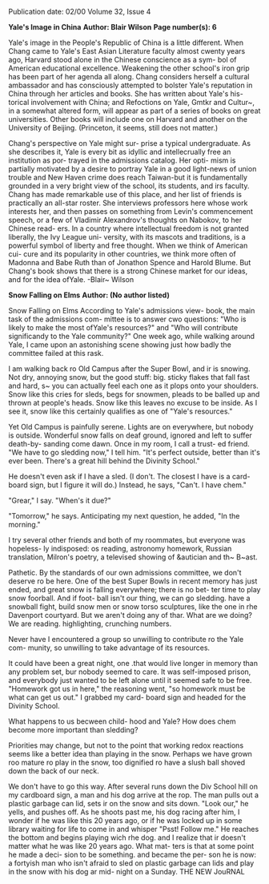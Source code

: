 Publication date: 02/00
Volume 32, Issue 4

**Yale's Image in China**
**Author: Blair Wilson**
**Page number(s): 6**

Yale's image in the People's Republic of 
China is a little different. When Chang 
came to Yale's East Asian Literature faculty 
almost cwenty years ago, Harvard stood 
alone in the Chinese conscience as a sym-
bol of American educational excellence. 
Weakening the other school's iron grip has 
been part of her agenda all along. Chang 
considers herself a cultural ambassador and 
has consciously attempted to bolster Yale's 
reputation in China through her articles 
and books. She has written about Yale's his-
torical involvement with China; and 
Refoctions on Yale, Gmtkr and Cultur~, in a 
somewhat altered form, will appear as part 
of a series of books on great universities. 
Other books will include one on Harvard 
and another on the University of Beijing. 
(Princeton, it seems, still does not matter.) 

Chang's perspective on Yale might sur-
prise a typical undergraduate. As she 
describes it, Yale is every bit as idyllic and 
intellecrually free an institution as por-
trayed in the admissions catalog. Her opti-
mism is partially motivated by a desire to 
portray Yale in a good light-news of 
union trouble and New Haven crime does 
reach Taiwan-but it is fundamentally 
grounded in a very bright view of the 
school, its students, and irs faculty. Chang 
has made remarkable use of this place, and 
her list of friends is practically an all-star 
roster. She interviews professors here whose 
work interests her, and then passes on 
something from Levin's commencement 
speech, or a few of Vladimir Alexandrov's 
thoughts on Nabokov, to her Chinese read-
ers. In a country where intellectual freedom 
is not granted liberally, the Ivy League uni-
versity, with its mascots and traditions, is a 
powerful symbol of liberty and free 
thought. When we think of American cui-
cure and its popularity in other countries, 
we think more often of Madonna and Babe 
Ruth than of Jonathon Spence and Harold 
Blume. But Chang's book shows that there 
is a strong Chinese market for our ideas, 
and for the idea ofYale. 
-Blair~ Wilson 


**Snow Falling on Elms**
**Author:  (No author listed)**

Snow Falling on Elms 
According to Yale's admissions view-
book, the main task of the admissions com-
mittee is to answer cwo questions: "Who is 
likely to make the most ofYale's resources?" 
and "Who will contribute significandy to 
the Yale community?" One week ago, while 
walking around Yale, I came upon an 
astonishing scene showing just how badly 
the committee failed at this rask. 

I am walking back ro Old Campus 
after the Super Bowl, and ir is snowing. 
Not dry, annoying snow, but the good 
stuff: big. sticky flakes that fall fast and 
hard, s~ you can actually feel each one as it 
plops onto your shoulders. Snow like this 
cries for sleds, begs for snowmen, pleads to 
be balled up and thrown at people's heads. 
Snow like this leaves no excuse to be inside. 
As I see it, snow like this certainly qualifies 
as one of "Yale's resources." 

Yet Old Campus is painfully serene. 
Lights are on everywhere, but nobody 
is outside. Wonderful snow falls 
on deaf ground, ignored 
and left to suffer death-by-
sanding come dawn. Once 
in my room, I call a trust-
ed friend. "We have to go 
sledding now," I tell him. 
"It's perfect outside, better 
than it's ever been. There's 
a great hill behind the 
Divinity School." 

He doesn't even ask if I have a 
sled. (I don't. The closest I have is a card-
board sign, but I figure it will do.) Instead, 
he says, "Can't. I have chem." 

"Grear," I say. "When's it due?" 

"Tomorrow," he says. Anticipating my 
next question, he added, "In the morning." 

I try several other friends and both of 
my roommates, but everyone was hopeless-
ly indisposed: os reading, astronomy 
homework, Russian translation, Milron's 
poetry, a televised showing of &autician 
and th~ B~ast. 

Pathetic. By the standards of our own 
admissions committee, we don't deserve ro 
be here. One of the best Super Bowls in 
recent memory has just ended, and great 
snow is falling everywhere; there is no bet-
ter time to play snow foorball. And if foot-
ball isn't our thing, we can go sledding. 
have a snowball fight, build snow men or 
snow torso sculptures, like the one in rhe 
Davenport courtyard. But we aren't doing 
any of thar. What are we doing? We are 
reading. highlighting, crunching numbers. 

Never have I encountered a group so 
unwilling to contribute ro the Yale com-
munity, so unwilling to take advantage of 
its resources. 

It could have been a great night, one 
.that would live longer in memory than any 
problem set, bur nobody seemed to care. It 
was self-imposed prison, and everybody 
just wanted to be left alone until it seemed 
safe to be free. "Homework got us in here," 
the reasoning went, "so homework must be 
what can get us out." I grabbed my card-
board sign and headed for the Divinity 
School. 

What happens to us becween child-
hood and Yale? How does chem become 
more important than sledding? 

Priorities may change, but not 
to the point that working 
redox reactions seems like 
a better idea than playing 
in the snow. Perhaps we 
have grown roo mature ro 
play in the snow, too 
dignified ro have a slush 
ball shoved down the back 
of our neck. 

We don't have to go this 
way. After several runs down the Div 
School hill on my cardboard sign, a man 
and his dog arrive at the rop. The man pulls 
out a plastic garbage can lid, sets ir on the 
snow and sits down. "Look our," he yells, 
and pushes off. As he shoots past me, his 
dog racing after him, I wonder if he was 
like this 20 years ago, or if he was locked up 
in some library waiting for life to come in 
and whisper "Psst! Follow me." He reaches 
the bottom and begins playing wich rhe 
dog. and I realize that ir doesn't matter 
what he was like 20 years ago. What mat-
ters is that at some point he made a deci-
sion to be something. and became the per-
son he is now: a fortyish man who isn't 
afraid to sled on plastic garbage can lids 
and play in the snow with his dog ar mid-
night on a Sunday. 
THE NEW JouRNAL